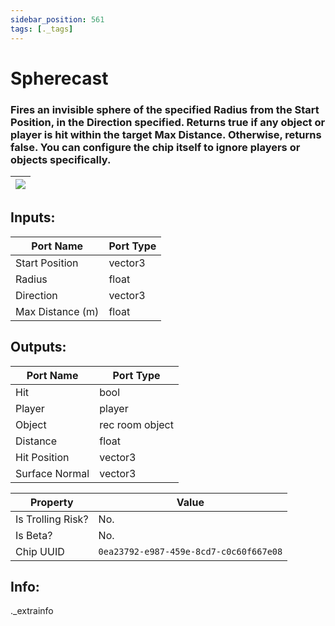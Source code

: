 ```yaml
---
sidebar_position: 561
tags: [._tags]
---
```


# Spherecast


### Fires an invisible sphere of the specified Radius from the Start Position, in the Direction specified. Returns true if any object or player is hit within the target Max Distance. Otherwise, returns false. You can configure the chip itself to ignore players or objects specifically.

| ![](https://images-ext-2.discordapp.net/external/MPmIaQzlEPmgGWlgi-WxBBXt0Bjv_zWPkg1y1f_sy3s/https/www.recroomcircuits.com/image/circuit/absolute-value?width=206&height=108) |
|-----|

## Inputs:
| Port Name | Port Type |
|-----------|-----------|
| Start Position | vector3 |
| Radius | float |
| Direction | vector3 |
| Max Distance (m) | float |

## Outputs:
| Port Name | Port Type |
|-----------|-----------|
| Hit | bool |
| Player | player |
| Object | rec room object |
| Distance | float |
| Hit Position | vector3 |
| Surface Normal | vector3 | 

| Property  | Value |
|-------------------|-----------|
| Is Trolling Risk? | No. |
| Is Beta? | No. |
| Chip UUID | `0ea23792-e987-459e-8cd7-c0c60f667e08` |

## Info:
._extrainfo